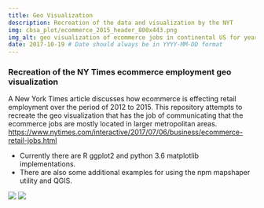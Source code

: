 ```yaml
---
title: Geo Visualization 
description: Recreation of the data and visualization by the NYT
img: cbsa_plot/ecommerce_2015_header_800x443.png
img_alt: geo visualization of ecommerce jobs in continental US for years 2012 through 2015
date: 2017-10-19 # Date should always be in YYYY-MM-DD format
---
```


### Recreation of the NY Times ecommerce employment geo visualization

A New York Times article discusses how ecommerce is effecting retail employment over the period of 2012 to 2015. This repository attempts to recreate the geo visualization that has the job of communicating that the ecommerce jobs are mostly located in larger metropolitan areas.
https://www.nytimes.com/interactive/2017/07/06/business/ecommerce-retail-jobs.html

* Currently there are R ggplot2 and python 3.6 matplotlib implementations.  
* There are also some additional examples for using the npm mapshaper utility and QGIS.  

<img src="cbsa_plot/ecommerce_2015_by_county_legend_ggplot_1900x1004.png"/>

<img src="cbsa_plot/cbsa_plot_layers_first.png"/>
